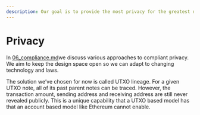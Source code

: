 ```yaml
---
description: Our goal is to provide the most privacy for the greatest number of people.
---
```


# Privacy

In [06\_compliance.md](../whitepaper/06_compliance.md "mention")we discuss various approaches to compliant privacy. We aim to keep the design space open so we can adapt to changing technology and laws.

The solution we’ve chosen for now is called UTXO lineage. For a given UTXO note, all of its past parent notes can be traced. However, the transaction amount, sending address and receiving address are still never revealed publicly. This is a unique capability that a UTXO based model has that an account based model like Ethereum cannot enable.
